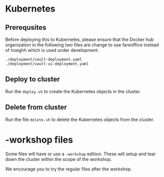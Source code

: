 # Kubernetes

## Prerequsites
Before deploying this to Kubernetes, please ensure that the Docker hub organization in the following two files are change to use fareoffice instead of hoeghh which is used under development.

```
./deployment/vault-deployment.yaml
./deployment/vault-ui-deployment.yaml
```

## Deploy to cluster
Run the `deploy.sh` to create the Kubernetes objects in the cluster.

## Delete from cluster
Run the file `delete.sh` to delete the Kubernetes objects from the cluster.

# -workshop files
Some files will have or use a `-workshop` edition. These will setup and tear down the cluster within the scope of the workshop.

We encourage you to try the regular files after the workshop.
